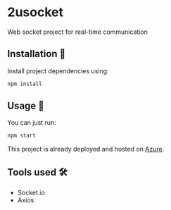 # 2usocket

Web socket project for real-time communication

## Installation 🔧

Install project dependencies using:

```bash
npm install
```

## Usage 🚀

You can just run:

```bash
npm start
```

This project is already deployed and hosted on [Azure](https://2usocket.azurewebsites.net).

## Tools used 🛠️

-   Socket.io
-   Axios
